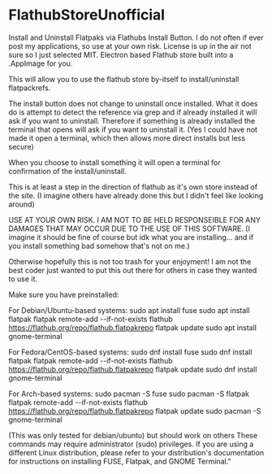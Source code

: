 # FlathubStoreUnofficial
Install and Uninstall Flatpaks via Flathubs Install Button.
I do not often if ever post my applications, so use at your own risk. License is up in the air not sure so I just selected MIT.
Electron based Flathub store built into a .AppImage for you.

This will allow you to use the flathub store by-itself to install/uninstall flatpackrefs. 

The install button does not change to uninstall once installed. What it does do is attempt to detect the reference via grep and if already installed it will ask if you want to uninstall.
Therefore if something is already installed the terminal that opens will ask if you want to uninstall it. (Yes I could have not made it open a terminal, which then allows more direct installs but less secure)

When you choose to install something it will open a terminal for confirmation of the install/uninstall.

This is at least a step in the direction of flathub as it's own store instead of the site. (I imagine others have already done this but I didn't feel like looking around)

USE AT YOUR OWN RISK. I AM NOT TO BE HELD RESPONSEIBLE FOR ANY DAMAGES THAT MAY OCCUR DUE TO THE USE OF THIS SOFTWARE. 
(I imagine it should be fine of course but idk what you are installing... and if you install something bad somehow that's not on me.)

Otherwise hopefully this is not too trash for your enjoyment! I am not the best coder just wanted to put this out there for others in case they wanted to use it.

Make sure you have preinstalled: 

For Debian/Ubuntu-based systems:
sudo apt install fuse
sudo apt install flatpak
flatpak remote-add --if-not-exists flathub https://flathub.org/repo/flathub.flatpakrepo
flatpak update
sudo apt install gnome-terminal

For Fedora/CentOS-based systems:
sudo dnf install fuse
sudo dnf install flatpak
flatpak remote-add --if-not-exists flathub https://flathub.org/repo/flathub.flatpakrepo
flatpak update
sudo dnf install gnome-terminal

For Arch-based systems:
sudo pacman -S fuse
sudo pacman -S flatpak
flatpak remote-add --if-not-exists flathub https://flathub.org/repo/flathub.flatpakrepo
flatpak update
sudo pacman -S gnome-terminal

(This was only tested for debian/ubuntu) but should work on others
These commands may require administrator (sudo) privileges.
If you are using a different Linux distribution, please refer to your distribution's documentation for instructions on installing FUSE, Flatpak, and GNOME Terminal."


